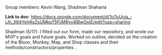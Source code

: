 Group members: Kevin Wang, Shadman Shaharia

**Link to doc**: https://docs.google.com/document/d/1o7oUvia_-jJh_X64YeVAsZsUMkq75PJM6yv8lBwGstE/edit?usp=sharing

Shadman (5/17): I filled out our form, made our repository, and wrote our MVP's goals and future goals. Worked on outline, decided on the creation of the Bloon, Monkey, Map, and Shop classes and their methods/constructors/properties .
